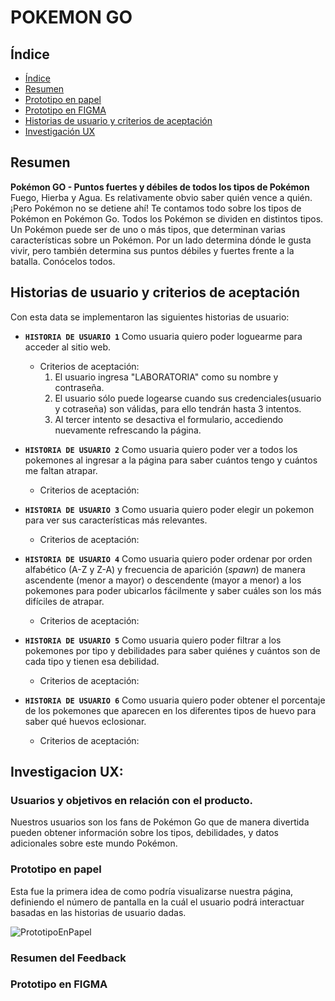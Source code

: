 # POKEMON GO

## Índice

- [Índice](#índice)
- [Resumen](#resumen)
- [Prototipo en papel](#prototipo-en-papel)
- [Prototipo en FIGMA](#prototipo-en-FIGMA)
- [Historias de usuario y criterios de aceptación](#historias-de-usuario-y-criterios-de-aceptacion)
- [Investigación UX](#investigacion-ux)

## Resumen

**Pokémon GO - Puntos fuertes y débiles de todos los tipos de Pokémon**
Fuego, Hierba y Agua. Es relativamente obvio saber quién vence a quién. ¡Pero Pokémon no se detiene ahí! Te contamos todo sobre los tipos de Pokémon en Pokémon Go.
Todos los Pokémon se dividen en distintos tipos. Un Pokémon puede ser de uno o más tipos, que determinan varias características sobre un Pokémon. Por un lado determina dónde le gusta vivir, pero también
determina sus puntos débiles y fuertes frente a la batalla. Conócelos todos.

## Historias de usuario y criterios de aceptación

Con esta data se implementaron las siguientes historias de usuario:

- **`HISTORIA DE USUARIO 1`** Como usuaria quiero poder loguearme para acceder al sitio web.
  - Criterios de aceptación:
    1. El usuario ingresa "LABORATORIA" como su nombre y contraseña.
    2. El usuario sólo puede logearse cuando sus credenciales(usuario y cotraseña) son válidas, para ello tendrán hasta 3 intentos.
    3. Al tercer intento se desactiva el formulario, accediendo nuevamente refrescando la página.

- **`HISTORIA DE USUARIO 2`** Como usuaria quiero poder ver a todos los pokemones al ingresar a la página para saber cuántos tengo y cuántos me faltan atrapar.
  - Criterios de aceptación:
    
- **`HISTORIA DE USUARIO 3`** Como usuaria quiero poder elegir un pokemon para ver sus características más relevantes.
  - Criterios de aceptación:

- **`HISTORIA DE USUARIO 4`** Como usuaria quiero poder ordenar por orden alfabético (A-Z y Z-A) y frecuencia de aparición (_spawn_) de manera ascendente (menor a mayor) o descendente (mayor a menor) a los pokemones para poder ubicarlos fácilmente y saber cuáles son los más difíciles de atrapar.
  - Criterios de aceptación:

- **`HISTORIA DE USUARIO 5`** Como usuaria quiero poder filtrar a los pokemones por tipo y debilidades para saber quiénes y cuántos son de cada tipo y tienen esa debilidad.
  - Criterios de aceptación:

- **`HISTORIA DE USUARIO 6`** Como usuaria quiero poder obtener el porcentaje de los pokemones que aparecen en los diferentes tipos de huevo para saber qué huevos eclosionar.
  - Criterios de aceptación:

## Investigacion UX:

### Usuarios y objetivos en relación con el producto.
Nuestros usuarios son los fans de Pokémon Go que de manera divertida pueden obtener información sobre los tipos, debilidades, y datos adicionales sobre este mundo Pokémon.

### Prototipo en papel
Esta fue la primera idea de como podría visualizarse nuestra página, definiendo el número de pantalla en la cuál el usuario podrá interactuar basadas en las historias de usuario dadas.

![PrototipoEnPapel](https://user-images.githubusercontent.com/51327685/60276635-9c4e5480-98c1-11e9-8547-3c9d24359cdb.jpg)


### Resumen del Feedback

### Prototipo en FIGMA


